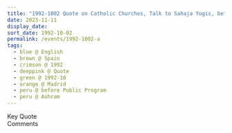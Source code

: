 ```yaml
---
title: "1992-1002 Quote on Catholic Churches, Talk to Sahaja Yogis, before the Public Program, Āśhram, Madrid, Spain"
date: 2023-11-11
display_date: 
sort_date: 1992-10-02
permalink: /events/1992-1002-a
tags:
  - blue @ English
  - brown @ Spain
  - crimson @ 1992
  - deeppink @ Quote
  - green @ 1992-10
  - orange @ Madrid
  - peru @ before Public Program
  - peru @ Ashram  
---
```


<wave-list>
  <list-title color="green" width="75">Key Quote</list-title>
  <list-item color="BlanchedAlmond"  width="200"></list-item>
  <list-item color="Lavender"></list-item>
  <list-item color="BlanchedAlmond"></list-item>
</wave-list>

<br>

<wave-list>
  <list-title color="green" width="75">Comments</list-title>
  <list-item color="BlanchedAlmond"  width="200"></list-item>
  <list-item color="Lavender"></list-item>
  <list-item color="BlanchedAlmond"></list-item>
</wave-list>
